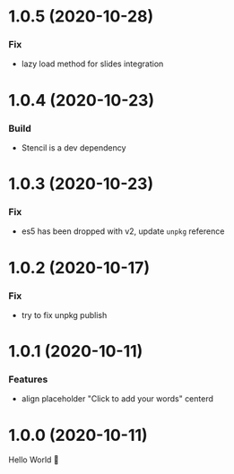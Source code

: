 # 1.0.5 (2020-10-28)

### Fix

- lazy load method for slides integration

# 1.0.4 (2020-10-23)

### Build

- Stencil is a dev dependency

# 1.0.3 (2020-10-23)

### Fix

- es5 has been dropped with v2, update `unpkg` reference

# 1.0.2 (2020-10-17)

### Fix

- try to fix unpkg publish

# 1.0.1 (2020-10-11)

### Features

- align placeholder "Click to add your words" centerd

# 1.0.0 (2020-10-11)

Hello World 👋
